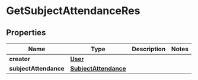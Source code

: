 
# GetSubjectAttendanceRes

## Properties
| Name | Type | Description | Notes |
| ------------ | ------------- | ------------- | ------------- |
| **creator** | [**User**](User.md) |  |  |
| **subjectAttendance** | [**SubjectAttendance**](SubjectAttendance.md) |  |  |



